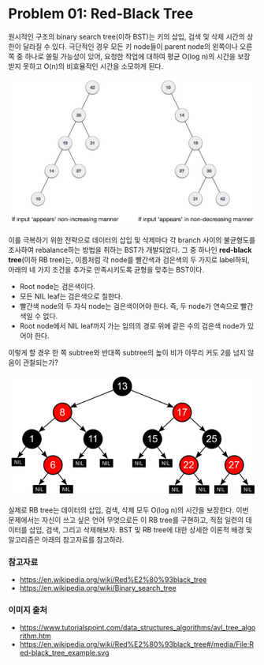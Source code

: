 # Problem 01: Red-Black Tree

원시적인 구조의 binary search tree(이하 BST)는 키의 삽입, 검색 및 삭제 시간의 상한이 달라질 수 있다. 극단적인 경우 모든 키 node들이 parent node의 왼쪽이나 오른쪽 중 하나로 쏠릴 가능성이 있어, 요청한 작업에 대하여 평균 O(log n)의 시간을 보장받지 못하고 O(n)의 비효율적인 시간을 소모하게 된다.

![unbalanced_bst](./img/unbalanced_bst.jpg)

이를 극복하기 위한 전략으로 데이터의 삽입 및 삭제마다 각 branch 사이의 불균형도를 조사하여 rebalance하는 방법을 취하는 BST가 개발되었다. 그 중 하나인 **red-black tree**(이하 RB tree)는, 이름처럼 각 node를 빨간색과 검은색의 두 가지로 label하되, 아래의 네 가지 조건을 추가로 만족시키도록 균형을 맞추는 BST이다.

- Root node는 검은색이다.
- 모든 NIL leaf는 검은색으로 칠한다.
- 빨간색 node의 두 자식 node는 검은색이어야 한다. 즉, 두 node가 연속으로 빨간색일 수 없다.
- Root node에서 NIL leaf까지 가는 임의의 경로 위에 같은 수의 검은색 node가 있어야 한다.

이렇게 할 경우 한 쪽 subtree와 반대쪽 subtree의 높이 비가 아무리 커도 2를 넘지 않음이 관찰되는가?

![rbtree_example](./img/640px-Red-black_tree_example.svg.png)

실제로 RB tree는 데이터의 삽입, 검색, 삭제 모두 O(log n)의 시간을 보장한다. 이번 문제에서는 자신이 쓰고 싶은 언어 무엇으로든 이 RB tree를 구현하고, 직접 일련의 데이터를 삽입, 검색, 그리고 삭제해보자. BST 및 RB tree에 대한 상세한 이론적 배경 및 알고리즘은 아래의 참고자료를 참고하라.

### 참고자료
- https://en.wikipedia.org/wiki/Red%E2%80%93black_tree
- https://en.wikipedia.org/wiki/Binary_search_tree

### 이미지 출처
- https://www.tutorialspoint.com/data_structures_algorithms/avl_tree_algorithm.htm
- https://en.wikipedia.org/wiki/Red%E2%80%93black_tree#/media/File:Red-black_tree_example.svg
